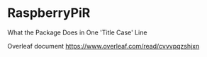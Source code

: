 # RaspberryPiR
What the Package Does in One 'Title Case' Line

Overleaf document
https://www.overleaf.com/read/cvvvpqzshjxn
